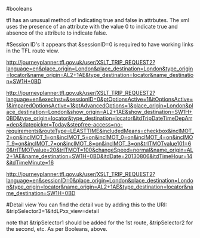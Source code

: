 #booleans

tfl has an unusual method of indicating true and false in attrbutes. The xml uses 
the presence of an attribute with the value 0 to indicate true and absence of the 
attribute to indicate false.


#Session ID's
it appears that &sessionID=0 is required to have working links in the TFL route
view.

http://journeyplanner.tfl.gov.uk/user/XSLT_TRIP_REQUEST2?language=en&place_origin=London&place_destination=London&type_origin=locator&name_origin=AL2+1AE&type_destination=locator&name_destination=SW1H+0BD

http://journeyplanner.tfl.gov.uk/user/XSLT_TRIP_REQUEST2?language=en&execInst=&sessionID=0&ptOptionsActive=1&itOptionsActive=1&imparedOptionsActive=1&ptAdvancedOptions=1&place_origin=London&place_destination=London&show_origin=AL2+1AE&show_destination=SW1H+0BD&type_origin=locator&type_destination=locator&itdTripDateTimeDepArr=dep&datepicker=Today&stepfree-access=no-requirements&routeType=LEASTTIME&includedMeans=checkbox&inclMOT_2=on&inclMOT_1=on&inclMOT_5=on&inclMOT_0=on&inclMOT_4=on&inclMOT_9=on&inclMOT_7=on&inclMOT_8=on&inclMOT_3=on&trITMOTvalue101=60&trITMOTvalue=20&trITMOT=100&changeSpeed=normal&name_origin=AL2+1AE&name_destination=SW1H+0BD&itdDate=20130806&itdTimeHour=14&itdTimeMinute=16

http://journeyplanner.tfl.gov.uk/user/XSLT_TRIP_REQUEST2?language=en&sessionID=0&place_origin=London&place_destination=London&type_origin=locator&name_origin=AL2+1AE&type_destination=locator&name_destination=SW1H+0BD

#Detail view
You can find the detail vue by adding this to the URI:
&tripSelector3=1&itdLPxx_view=detail

note that &tripSelector1 should be added for the 1st route, &tripSelector2 for
the second, etc. As per Booleans, above.